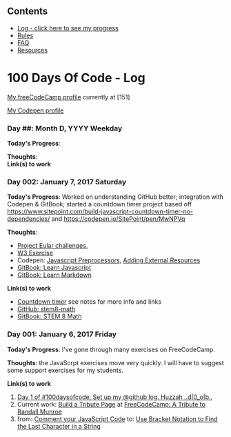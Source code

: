 ## Contents
* [Log - click here to see my progress](https://github.com/janzeteachesit/100-days-of-code/blob/master/log.md)
* [Rules](https://github.com/janzeteachesit/100-days-of-code/blob/master/docs/rules.md)
* [FAQ](https://github.com/janzeteachesit/100-days-of-code/blob/master/docs/FAQ.md)
* [Resources](https://github.com/janzeteachesit/100-days-of-code/blob/master/docs/resources.md)

# 100 Days Of Code - Log

[My freeCodeCamp profile](https://www.freecodecamp.com/janzeteachesit) currently at [151]

[My Codepen profile](https://codepen.io/janzeteachesit/)

### Day ##: Month D, YYYY Weekday

**Today's Progress**:

**Thoughts**:  
**Link(s) to work**


### Day 002: January 7, 2017 Saturday

**Today's Progress**:  Worked on understanding GitHub better; integration with Codepen & GitBook; started a countdown timer project based off https://www.sitepoint.com/build-javascript-countdown-timer-no-dependencies/ and https://codepen.io/SitePoint/pen/MwNPVq

**Thoughts**:  
* [Project Eular challenges](https://projecteuler.net/problem=1), 
* [W3 Exercise](http://www.w3resource.com/javascript-exercises/) 
* Codepen: [Javascript Preprocessors](https://blog.codepen.io/documentation/editor/using-js-preprocessors/), [Adding External Resources](https://blog.codepen.io/documentation/editor/adding-external-resources/)
* [GitBook: Learn Javascript](https://gitbookio.gitbooks.io/javascript/content/)
* [GitBook: Learn Markdown](https://gitbookio.gitbooks.io/markdown/content/)

**Link(s) to work** 
* [Countdown timer](https://codepen.io/janzeteachesit/pen/VPLOYG) see notes for more info and links
* [GitHub: stem8-math](https://github.com/janzeteachesit/stem8-math)
* [GitBook: STEM 8 Math](https://janzeteachesit.gitbooks.io/stem-8-math-text/content/)

### Day 001: January 6, 2017 Friday

**Today's Progress**: I've gone through many exercises on FreeCodeCamp.

**Thoughts**: the JavaScrpt exercises move very quickly.  I will have to suggest some support exercises for my students.

**Link(s) to work**

1. [Day 1 of #100daysofcode. Set up my @github log.  Huzzah ..d|0_o|b..](https://twitter.com/janzeteachesit/status/817575401488715776)
2. Current work: [Build a Tribute Page](https://www.freecodecamp.com/challenges/build-a-tribute-page) at [FreeCodeCamp: A Tribute to Randall Munroe](https://codepen.io/janzeteachesit/pen/xRvrgL)
3. from: [Comment your JavaScript Code](https://www.freecodecamp.com/challenges/comment-your-javascript-code) to: [Use Bracket Notation to Find the Last Character in a String](https://www.freecodecamp.com/challenges/use-bracket-notation-to-find-the-last-character-in-a-string)

